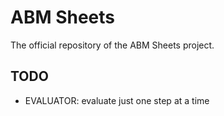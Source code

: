 # ABM Sheets

The official repository of the ABM Sheets project.

## TODO

- EVALUATOR: evaluate just one step at a time
